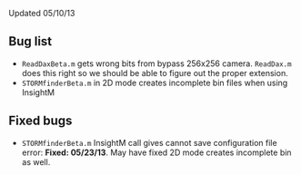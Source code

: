 
Updated 05/10/13

## Bug list
* `ReadDaxBeta.m` gets wrong bits from bypass 256x256 camera.  `ReadDax.m` does this right so we should be able to figure out the proper extension.
* `STORMfinderBeta.m` in 2D mode creates incomplete bin files when using InsightM

## Fixed bugs
* `STORMfinderBeta.m` InsightM call gives cannot save configuration file error: **Fixed: 05/23/13**.  May have fixed  2D mode creates incomplete bin as well. 
